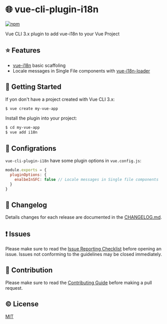 # :globe_with_meridians: vue-cli-plugin-i18n

[![npm](https://img.shields.io/npm/v/vue-cli-plugin-i18n.svg)](https://www.npmjs.com/package/vue-cli-plugin-i18n)

Vue CLI 3.x plugin to add vue-i18n to your Vue Project


## :star: Features
- [vue-i18n](https://github.com/kazupon/vue-i18n) basic scaffoling
- Locale messages in Single File components with [vue-i18n-loader](https://github.com/kazupon/vue-i18n-loader)

## :rocket: Getting Started
If yon don't have a project created with Vue CLI 3.x:

```sh
$ vue create my-vue-app
```

Install the plugin into your project:

```sh
$ cd my-vue-app
$ vue add i18n
```

## :wrench: Configrations

`vue-cli-plugin-i18n` have some plugin options in `vue.config.js`:

```js
module.exports = {
  pluginOptions: {
    enalbeInSFC: false // Locale messages in Single file components
  }
}
```

## :scroll: Changelog
Details changes for each release are documented in the [CHANGELOG.md](https://github.com/kazupon/vue-cli-plugin-i18n/blob/dev/CHANGELOG.md).


## :exclamation: Issues
Please make sure to read the [Issue Reporting Checklist](https://github.com/kazupon/vue-cli-plugin-i18n/blob/dev/.github/CONTRIBUTING.md#issue-reporting-guidelines) before opening an issue. Issues not conforming to the guidelines may be closed immediately.


## :muscle: Contribution
Please make sure to read the [Contributing Guide](https://github.com/kazupon/vue-cli-plugin-i18n/blob/dev/.github/CONTRIBUTING.md) before making a pull request.


## :copyright: License

[MIT](http://opensource.org/licenses/MIT)
